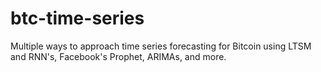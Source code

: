 # btc-time-series
Multiple ways to approach time series forecasting for Bitcoin using LTSM and RNN's, Facebook's Prophet, ARIMAs, and more.
